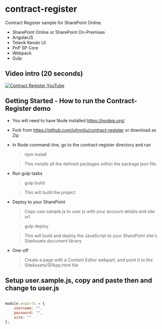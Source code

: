 # contract-register
Contract Register sample for SharePoint Online.

* SharePoint Online or SharePoint On-Premises
* AngularJS
* Telerik Kendo UI
* PnP SP Core
* Webpack
* Gulp 

## Video intro (20 seconds) 

[![Contract Register YouTube](http://img.youtube.com/vi/rP8d_0MdedY/0.jpg)](http://www.youtube.com/watch?v=rP8d_0MdedY)

## Getting Started - How to run the Contract-Register demo

* You will need to have Node installed https://nodejs.org/

* Fork from https://github.com/johnnliu/contract-register or download as Zip

* In Node command-line, go to the contract-register directory and run

  > npm install
  
  > This installs all the defined packages within the package json file
  
* Run gulp tasks

  > gulp build 

  > This will build the project

* Deploy to your SharePoint

  > Copy user.sample.js to user js with your account details and site url

  > gulp deploy

  > This will build and deploy the JavaScript to your SharePoint site's SiteAssets document library

* One-off

  > Create a page with a Content Editor webpart, and point it to the SiteAssets/SPApp.html file




## Setup user.sample.js, copy and paste then and change to user.js 

```javascript 

module.exports = { 
    username: "", 
    password: "", 
    site: "" 
}; 
